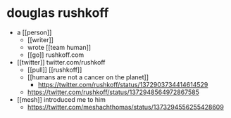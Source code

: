 # douglas rushkoff

- a [[person]]
  - [[writer]]
  - wrote [[team human]]
  - [[go]] rushkoff.com
- [[twitter]] twitter.com/rushkoff 
  - [[pull]] [[rushkoff]]
  - [[humans are not a cancer on the planet]]
    - https://twitter.com/rushkoff/status/1372903734414614529
  - https://twitter.com/rushkoff/status/1372948564972867585
- [[mesh]] introduced me to him
  - https://twitter.com/meshachthomas/status/1373294556255428609


